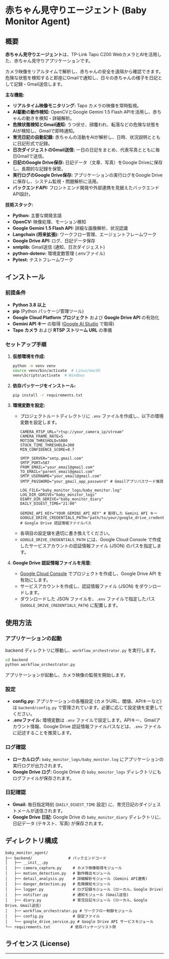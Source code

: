 # 赤ちゃん見守りエージェント (Baby Monitor Agent)

## 概要

**赤ちゃん見守りエージェント**は、TP-Link Tapo C200 WebカメラとAIを活用した、赤ちゃん見守りアプリケーションです。

カメラ映像をリアルタイムで解析し、赤ちゃんの安全を遠隔から確認できます。危険な状態を検知すると即座にGmailで通知し、日々の赤ちゃんの様子を日記として記録・Gmail送信します。

**主な機能:**

* **リアルタイム映像モニタリング:** Tapo カメラの映像を常時監視。
* **AI駆動の動作検知:** OpenCVとGoogle Gemini 1.5 Flash APIを活用し、赤ちゃんの動きを検知・詳細解析。
* **危険状態検知とGmail通知:** うつ伏せ、顔覆われ、転落などの危険な状態をAIが検知し、Gmailで即時通知。
* **育児日記の自動記録:** 赤ちゃんの活動をAIが解析し、日時、状況説明とともに日記形式で記録。
* **日次ダイジェストのGmail送信:** 一日の日記をまとめ、代表写真とともに毎日Gmailで送信。
* **日記のGoogle Drive保存:** 日記データ（文章、写真）をGoogle Driveに保存し、長期的な記録を保管。
* **実行ログのGoogle Drive保存:** アプリケーションの実行ログをGoogle Driveに保存し、システム監視・問題解析に活用。
* **バックエンドAPI:** フロントエンド開発や外部連携を見据えたバックエンドAPI設計。

**技術スタック:**

* **Python:**  主要な開発言語
* **OpenCV:**  映像処理、モーション検知
* **Google Gemini 1.5 Flash API:**  詳細な画像解析、状況認識
* **Langchain (将来拡張):**  ワークフロー管理、エージェントフレームワーク
* **Google Drive API:**  ログ、日記データ保存
* **smtplib:**  Gmail送信 (通知、日次ダイジェスト)
* **python-dotenv:**  環境変数管理 (.envファイル)
* **Pytest:**  テストフレームワーク

## インストール

### 前提条件

* **Python 3.8 以上**
* **pip** (Python パッケージ管理ツール)
* **Google Cloud Platform プロジェクト** および **Google Drive API** の有効化
* **Gemini API キー** の取得 ([Google AI Studio](https://aistudio.google.com/app/apikey) で取得)
* **Tapo カメラ** および **RTSP ストリーム URL** の準備

### セットアップ手順

1. **仮想環境を作成:**
   ```bash
   python -m venv venv
   source venv/bin/activate  # Linux/macOS
   venv\Scripts\activate  # Windows
   ```

3. **依存パッケージをインストール:**
   ```bash
   pip install -r requirements.txt
   ```

4. **環境変数を設定:**
   - プロジェクトルートディレクトリに `.env` ファイルを作成し、以下の環境変数を設定します。
     ```
     CAMERA_RTSP_URL="rtsp://your_camera_ip/stream"
     CAMERA_FRAME_RATE=5
     MOTION_THRESHOLD=5000
     STUCK_TIME_THRESHOLD=300
     MIN_CONFIDENCE_SCORE=0.7

     SMTP_SERVER="smtp.gmail.com"
     SMTP_PORT=587
     FROM_EMAIL="your_email@gmail.com"
     TO_EMAIL="parent_email@gmail.com"
     SMTP_USERNAME="your_email@gmail.com"
     SMTP_PASSWORD="your_gmail_app_password" # Gmailアプリパスワード推奨

     LOG_FILE="baby_monitor_logs/baby_monitor.log"
     LOG_DIR_GDRIVE="baby_monitor_logs"
     DIARY_DIR_GDRIVE="baby_monitor_diary"
     DAILY_DIGEST_TIME="21:00"

     GEMINI_API_KEY="YOUR_GEMINI_API_KEY" # 取得した Gemini API キー
     GOOGLE_DRIVE_CREDENTIALS_PATH="path/to/your/google_drive_credentials.json" # Google Drive 認証情報ファイルパス
     ```
   - 各項目の設定値を適切に書き換えてください。
   - `GOOGLE_DRIVE_CREDENTIALS_PATH` には、Google Cloud Console で作成したサービスアカウントの認証情報ファイル (JSON) のパスを指定します。

5. **Google Drive 認証情報ファイルを用意:**
   - [Google Cloud Console](https://console.cloud.google.com/) でプロジェクトを作成し、Google Drive API を有効にします。
   - サービスアカウントを作成し、認証情報ファイル (JSON) をダウンロードします。
   - ダウンロードした JSON ファイルを、`.env` ファイルで指定したパス (`GOOGLE_DRIVE_CREDENTIALS_PATH`) に配置します。

## 使用方法

### アプリケーションの起動

backend ディレクトリに移動し、`workflow_orchestrator.py` を実行します。

```bash
cd backend
python workflow_orchestrator.py
```

アプリケーションが起動し、カメラ映像の監視を開始します。

### 設定

* **config.py:** アプリケーションの各種設定 (カメラURL、閾値、APIキーなど) は `backend/config.py` で管理されています。必要に応じて設定値を変更してください。
* **.envファイル:** 環境変数は `.env` ファイルで設定します。APIキー、Gmailアカウント情報、Google Drive 認証情報ファイルパスなどは、`.env` ファイルに記述することを推奨します。

### ログ確認

* **ローカルログ:** `baby_monitor_logs/baby_monitor.log` にアプリケーションの実行ログが出力されます。
* **Google Drive ログ:** Google Drive の `baby_monitor_logs` ディレクトリにもログファイルが保存されます。

### 日記確認

* **Gmail:** 毎日指定時刻 (`DAILY_DIGEST_TIME` 設定) に、育児日記のダイジェストメールが送信されます。
* **Google Drive 日記:** Google Drive の `baby_monitor_diary` ディレクトリに、日記データ (テキスト、写真) が保存されます。


## ディレクトリ構成

```
baby_monitor_agent/
├── backend/                # バックエンドコード
│   ├── __init__.py
│   ├── camera_capture.py     # カメラ映像取得モジュール
│   ├── motion_detection.py   # 動作検出モジュール
│   ├── detail_analysis.py    # 詳細解析モジュール (Gemini API連携)
│   ├── danger_detection.py   # 危険検知モジュール
│   ├── logger.py             # ログ記録モジュール (ローカル、Google Drive)
│   ├── notifier.py           # 通知モジュール (Gmail送信)
│   ├── diary.py              # 育児日記モジュール (ローカル、Google Drive、Gmail送信)
│   ├── workflow_orchestrator.py # ワークフロー制御モジュール
│   ├── config.py             # 設定ファイル
│   └── google_drive_service.py # Google Drive API サービスモジュール
└── requirements.txt         # 依存パッケージリスト除
```

## ライセンス (License)


---
